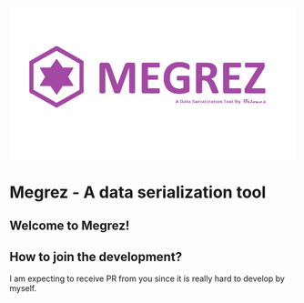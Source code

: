 <div>
	<img src="./doc/logo.png">
</div>

Megrez - A data serialization tool
==================================

## Welcome to Megrez!

## How to join the development?

I am expecting to receive PR from you since it is really hard to develop by myself.
